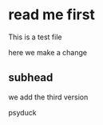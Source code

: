 # read me first

This is a test file

here we make a change

## subhead

we add the third version

psyduck
